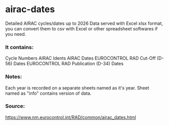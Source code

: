 # airac-dates
Detailed AIRAC cycles/dates up to 2026
Data served with Excel xlsx format, you can convert them to csv with Excel or other spreadsheet softwares if you need.

### It contains:
Cycle Numbers
AIRAC Idents
AIRAC Dates
EUROCONTROL RAD Cut-Off (D-56) Dates
EUROCONTROL RAD Publication (D-34) Dates

### Notes:
Each year is recorded on a separate sheets named as it's year. Sheet named as "info" contains version of data.

### Source:
https://www.nm.eurocontrol.int/RAD/common/airac_dates.html
